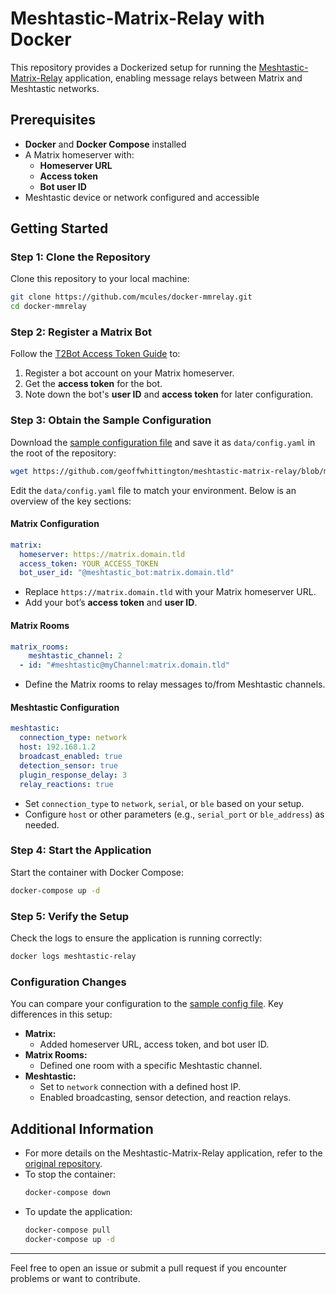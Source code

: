 # Meshtastic-Matrix-Relay with Docker

This repository provides a Dockerized setup for running the [Meshtastic-Matrix-Relay](https://github.com/geoffwhittington/meshtastic-matrix-relay) application, enabling message relays between Matrix and Meshtastic networks.

## Prerequisites
- **Docker** and **Docker Compose** installed
- A Matrix homeserver with:
  - **Homeserver URL**
  - **Access token**
  - **Bot user ID**
- Meshtastic device or network configured and accessible

## Getting Started

### Step 1: Clone the Repository
Clone this repository to your local machine:
```bash
git clone https://github.com/mcules/docker-mmrelay.git
cd docker-mmrelay
```

### Step 2: Register a Matrix Bot
Follow the [T2Bot Access Token Guide](https://t2bot.io/docs/access_tokens/) to:
1. Register a bot account on your Matrix homeserver.
2. Get the **access token** for the bot.
3. Note down the bot's **user ID** and **access token** for later configuration.

### Step 3: Obtain the Sample Configuration
Download the [sample configuration file](https://github.com/geoffwhittington/meshtastic-matrix-relay/blob/main/sample_config.yaml) and save it as `data/config.yaml` in the root of the repository:
```bash
wget https://github.com/geoffwhittington/meshtastic-matrix-relay/blob/main/sample_config.yaml -O data/config.yaml
```

Edit the `data/config.yaml` file to match your environment. Below is an overview of the key sections:

#### Matrix Configuration
```yaml
matrix:
  homeserver: https://matrix.domain.tld
  access_token: YOUR_ACCESS_TOKEN
  bot_user_id: "@meshtastic_bot:matrix.domain.tld"
```
- Replace `https://matrix.domain.tld` with your Matrix homeserver URL.
- Add your bot’s **access token** and **user ID**.

#### Matrix Rooms
```yaml
matrix_rooms:
    meshtastic_channel: 2
  - id: "#meshtastic@myChannel:matrix.domain.tld"
```
- Define the Matrix rooms to relay messages to/from Meshtastic channels.

#### Meshtastic Configuration
```yaml
meshtastic:
  connection_type: network
  host: 192.168.1.2
  broadcast_enabled: true
  detection_sensor: true
  plugin_response_delay: 3
  relay_reactions: true
```
- Set `connection_type` to `network`, `serial`, or `ble` based on your setup.
- Configure `host` or other parameters (e.g., `serial_port` or `ble_address`) as needed.

### Step 4: Start the Application
Start the container with Docker Compose:
```bash
docker-compose up -d
```

### Step 5: Verify the Setup
Check the logs to ensure the application is running correctly:
```bash
docker logs meshtastic-relay
```

### Configuration Changes
You can compare your configuration to the [sample config file](https://raw.githubusercontent.com/geoffwhittington/meshtastic-matrix-relay/refs/heads/main/sample_config.yaml). Key differences in this setup:
- **Matrix:**
  - Added homeserver URL, access token, and bot user ID.
- **Matrix Rooms:**
  - Defined one room with a specific Meshtastic channel.
- **Meshtastic:**
  - Set to `network` connection with a defined host IP.
  - Enabled broadcasting, sensor detection, and reaction relays.

## Additional Information
- For more details on the Meshtastic-Matrix-Relay application, refer to the [original repository](https://github.com/geoffwhittington/meshtastic-matrix-relay).
- To stop the container:
  ```bash
  docker-compose down
  ```
- To update the application:
  ```bash
  docker-compose pull
  docker-compose up -d
  ```

---
Feel free to open an issue or submit a pull request if you encounter problems or want to contribute.

